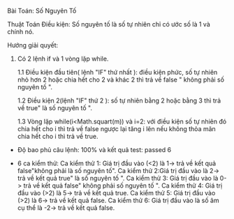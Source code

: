 Bài Toán: Số Nguyên Tố

Thuật Toán Điều kiện: Số nguyên tố là số tự nhiên chỉ có ước số là 1 và chính nó.

Hướng giải quyết: 

1. Có 2 lệnh if và 1 vòng lặp while.

	1.1 Điều kiện đầu tiên( lệnh "IF" thứ nhất ): điều kiện phức, số tự nhiên nhỏ hơn 2 hoặc chia hết cho 2 và khác 2 thì trả về false 		" không phải số nguyên tố ".

	1.2 Điều kiện 2(lệnh "IF" thứ 2 ): số tự nhiên bằng 2 hoặc bằng 3 thì trả về true" là số nguyên tố ".

	1.3 Vòng lặp while(i<Math.squart(m)) và i=2: với điều kiện số tự nhiên đó chia hết cho i thì trả về false ngược lại tăng i lên nếu 		không thỏa mãn chia hết cho i thì trả về true.

- Độ bao phủ câu lệnh: 100% và kết quả test: passed 6  

- 6 ca kiểm thử:
	  Ca kiểm thử 1: Giá trị đầu vào (<2) là 1-> trả về kết quả false"không phải là số nguyên tố".
	  Ca kiểm thử 2:Giá trị đầu vào là 2-> trả về kết quả true" là số nguyên tố ".
	  Ca kiểm thử 3: Giá trị đầu vào là 0-> trả về kết quả false" không phải số nguyên tố ".
	  Ca kiểm thử 4: Giá trị đầu vào (>2) là 5-> trả về kết quả true.
	  Ca kiểm thử 5: Giá trị đầu vào (>2) là 6-> trả về kết quả false.
	  Ca kiểm thử 6: Giá trị đầu vào là số âm cụ thể là -2-> trả về kết quả false.
